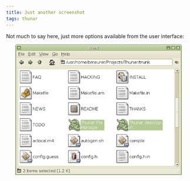 ```yaml
---
title: Just another screenshot
tags: thunar
---
```


Not much to say here, just more options available from the user interface:

<center><a href="/images/2005/thunar-traditional-style-20051115.png"><img src="/images/2005/thunar-traditional-style-20051115.png" width="90%" /></a></center>

